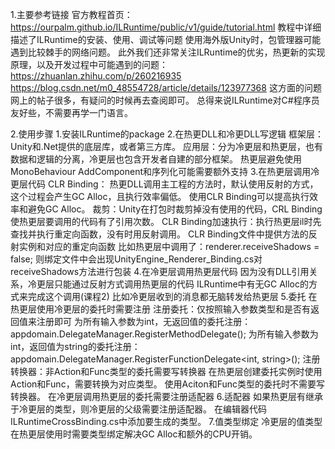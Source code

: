 1.主要参考链接
	官方教程首页：https://ourpalm.github.io/ILRuntime/public/v1/guide/tutorial.html
		教程中详细描述了ILRuntime的安装、使用、调试等问题
		使用海外版Unity时，包管理器可能遇到比较棘手的网络问题。
	此外我们还非常关注ILRuntime的优劣，热更新的实现原理，以及开发过程中可能遇到的问题：
		https://zhuanlan.zhihu.com/p/260216935
		https://blog.csdn.net/m0_48554728/article/details/123977368
		这方面的问题网上的帖子很多，有疑问的时候再去查阅即可。
	总得来说ILRuntime对C#程序员友好些，不需要再学一门语言。
	
2.使用步骤
	1.安装ILRuntime的package
	2.在热更DLL和冷更DLL写逻辑
		框架层：Unity和.Net提供的底层库，或者第三方库。
		应用层：分为冷更层和热更层，也有数据和逻辑的分离，冷更层也包含开发者自建的部分框架。
		热更层避免使用MonoBehaviour AddComponent和序列化可能需要额外支持
	3.在热更层调用冷更层代码
		CLR Binding：
		热更DLL调用主工程的方法时，默认使用反射的方式，这个过程会产生GC Alloc，且执行效率偏低。
		使用CLR Binding可以提高执行效率和避免GC Alloc。
		裁剪：Unity在打包时裁剪掉没有使用的代码，CRL Binding使热更层要调用的代码有了引用次数。
		CLR Binding加速执行：执行热更层il时先查找并执行重定向函数，没有时用反射调用。
			CLR Binding文件中提供方法的反射实例和对应的重定向函数
			比如热更层中调用了：renderer.receiveShadows = false;
			则绑定文件中会出现UnityEngine_Renderer_Binding.cs对receiveShadows方法进行包装
	4.在冷更层调用热更层代码
		因为没有DLL引用关系，冷更层只能通过反射方式调用热更层的代码
		ILRuntime中有无GC Alloc的方式来完成这个调用(课程2)
		比如冷更层收到的消息都无脑转发给热更层
	5.委托
		在热更层使用冷更层的委托时需要注册
		注册委托：仅按照输入参数类型和是否有返回值来注册即可
		为所有输入参数为int，无返回值的委托注册：
			appdomain.DelegateManager.RegisterMethodDelegate<int>();
		为所有输入参数为int，返回值为string的委托注册：
			appdomain.DelegateManager.RegisterFunctionDelegate<int, string>();
		注册转换器：非Action和Func类型的委托需要写转换器
			在热更层创建委托实例时使用Action和Func，需要转换为对应类型。
			使用Aciton和Func类型的委托时不需要写转换器。
		在冷更层调用热更层的委托需要注册适配器
	6.适配器
		如果热更层有继承于冷更层的类型，则冷更层的父级需要注册适配器。
		在编辑器代码ILRuntimeCrossBinding.cs中添加要生成的类型。
	7.值类型绑定
		冷更层的值类型在热更层使用时需要类型绑定解决GC Alloc和额外的CPU开销。